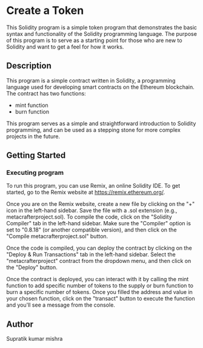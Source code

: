 # Create a Token

This Solidity program is a simple token program that demonstrates the basic syntax and functionality of the Solidity programming language. The purpose of this program is to serve as a starting point for those who are new to Solidity and want to get a feel for how it works.

## Description

This program is a simple contract written in Solidity, a programming language used for developing smart contracts on the Ethereum blockchain. The contract has two functions: 
- mint function
- burn function

This program serves as a simple and straightforward introduction to Solidity programming, and can be used as a stepping stone for more complex projects in the future.

## Getting Started

### Executing program

To run this program, you can use Remix, an online Solidity IDE. To get started, go to the Remix website at https://remix.ethereum.org/.

Once you are on the Remix website, create a new file by clicking on the "+" icon in the left-hand sidebar. Save the file with a .sol extension (e.g., metacrafterproject.sol).
To compile the code, click on the "Solidity Compiler" tab in the left-hand sidebar. Make sure the "Compiler" option is set to "0.8.18" (or another compatible version), and then click on the "Compile metacrafterproject.sol" button.

Once the code is compiled, you can deploy the contract by clicking on the "Deploy & Run Transactions" tab in the left-hand sidebar. Select the "metacrafterproject" contract from the dropdown menu, and then click on the "Deploy" button.

Once the contract is deployed, you can interact with it by calling the mint function to add specific number of tokens to the supply or burn function to burn a specific number of tokens. Once you filled the address and value in your chosen function, click on the "transact" button to execute the function and you'll see a message from the console.

## Author

Supratik kumar mishra
